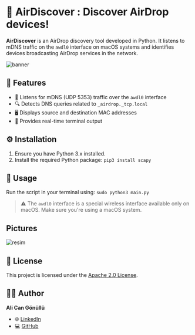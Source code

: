 # 🚀 AirDiscover : Discover AirDrop devices!

**AirDiscover** is an AirDrop discovery tool developed in Python.
It listens to mDNS traffic on the `awdl0` interface on macOS systems and identifies devices broadcasting AirDrop services in the network.

![banner](https://github.com/user-attachments/assets/3bff818e-90a6-4de1-8870-33ec194625fd)


## 🧰 Features

* 📡 Listens for mDNS (UDP 5353) traffic over the `awdl0` interface
* 🔍 Detects DNS queries related to `_airdrop._tcp.local`
* 🖥️ Displays source and destination MAC addresses
* 📝 Provides real-time terminal output

## ⚙️ Installation

1. Ensure you have Python 3.x installed.
2. Install the required Python package: ```pip3 install scapy```

## 🚀 Usage

Run the script in your terminal using: ```sudo python3 main.py```

> ⚠️ The `awdl0` interface is a special wireless interface available only on macOS. Make sure you're using a macOS system.

## Pictures
![resim](https://github.com/user-attachments/assets/037f41e1-c53b-46fb-a3a9-bef665188307)


## 📄 License

This project is licensed under the [Apache 2.0 License](https://www.apache.org/licenses/LICENSE-2.0).

## 🙋‍♂️ Author

**Ali Can Gönüllü**

* 🌐 [LinkedIn](https://www.linkedin.com/in/alicangonullu/)
* 💻 [GitHub](https://github.com/alicangnll)
